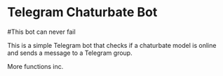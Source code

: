 # Telegram Chaturbate Bot
\#This bot can never fail

This is a simple Telegram bot that checks if a chaturbate model is online and sends a message to a Telegram group.

More functions inc.


